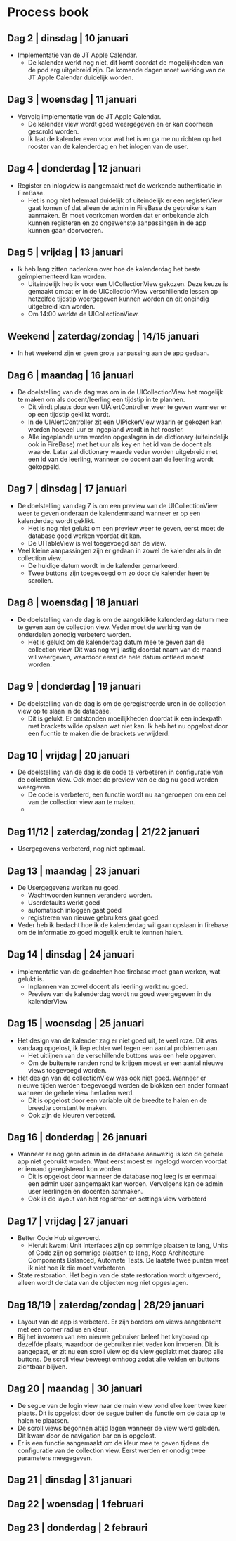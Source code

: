 # Process book

## Dag 2 | dinsdag | 10 januari
* Implementatie van de JT Apple Calendar.
	* De kalender werkt nog niet, dit komt doordat de mogelijkheden van de pod erg uitgebreid zijn. De komende dagen moet werking van de JT Apple Calendar duidelijk worden.

## Dag 3 | woensdag | 11 januari
* Vervolg implementatie van de JT Apple Calendar.
	* De kalender view wordt goed weergegeven en er kan doorheen gescrold worden.
	* Ik laat de kalender even voor wat het is en ga me nu richten op het rooster van de kalenderdag en het inlogen van de user.

## Dag 4 | donderdag | 12 januari
* Register en inlogview is aangemaakt met de werkende authenticatie in FireBase.
	* Het is nog niet helemaal duidelijk of uiteindelijk er een registerView gaat komen of dat alleen de admin in FireBase de gebruikers kan aanmaken. Er moet voorkomen worden dat er onbekende zich kunnen registeren en zo ongewenste aanpassingen in de app kunnen gaan doorvoeren.

## Dag 5 | vrijdag | 13 januari
* Ik heb lang zitten nadenken over hoe de kalenderdag het beste geïmplementeerd kan worden.
	* Uiteindelijk heb ik voor een UICollectionView  gekozen. Deze keuze is gemaakt omdat er in de UICollectionView verschillende lessen op hetzelfde tijdstip weergegeven kunnen worden en dit oneindig uitgebreid kan worden.
	* Om 14:00 werkte de UICollectionView.

## Weekend | zaterdag/zondag | 14/15 januari
* In het weekend zijn er geen grote aanpassing aan de app gedaan.

## Dag 6 | maandag | 16 januari
* De doelstelling van de dag was om in de UICollectionView het mogelijk te maken om als docent/leerling een tijdstip in te plannen.
	* Dit vindt plaats door een UIAlertController weer te geven wanneer er op een tijdstip geklikt wordt.
	* In de UIAlertController zit een UIPickerView waarin er gekozen kan worden hoeveel uur er ingepland wordt in het rooster.
	* Alle ingeplande uren worden opgeslagen in de dictionary (uiteindelijk ook in FireBase) met het uur als key en het id van de docent als waarde. Later zal dictionary waarde veder worden uitgebreid met een id van de leerling, wanneer de docent aan de leerling wordt gekoppeld.

## Dag 7 | dinsdag | 17 januari
* De doelstelling van dag 7 is om een preview van de UICollectionView weer te geven onderaan de kalendermaand wanneer er op een kalenderdag wordt geklikt.
	* Het is nog niet gelukt om een preview weer te geven, eerst moet de database goed werken voordat dit kan.
	* De UITableView is wel toegevoegd aan de view.
* Veel kleine aanpassingen zijn er gedaan in zowel de kalender als in de collection view.
	 * De huidige datum wordt in de kalender gemarkeerd.
	 * Twee buttons zijn toegevoegd om zo door de kalender heen te scrollen.

## Dag 8 | woensdag | 18 januari
* De doelstelling van de dag is om de aangeklikte kalenderdag datum mee te geven aan de collection view. Veder moet de werking van de onderdelen zonodig verbeterd worden.
	* Het is gelukt om de kalenderdag datum mee te geven aan de collection view. Dit was nog vrij lastig doordat naam van de maand wil weergeven, waardoor eerst de hele datum ontleed moest worden. 
	
## Dag 9 | donderdag | 19 januari
* De doelstelling van de dag is om de geregistreerde uren in de collection view op te slaan in de database. 
	* Dit is gelukt. Er ontstonden moeilijkheden doordat ik een indexpath met brackets wilde opslaan wat niet kan. Ik heb het nu opgelost door een fucntie te maken die de brackets verwijderd.

## Dag 10 | vrijdag | 20 januari
* De doelstelling van de dag is de code te verbeteren in configuratie van de collection view. Ook moet de preview van de dag nu goed worden weergeven.
	* De code is verbeterd, een functie wordt nu aangeroepen om een cel van de collection view aan te maken.
	* 
	
## Dag 11/12 | zaterdag/zondag | 21/22 januari
* Usergegevens verbeterd, nog niet optimaal.

## Dag 13 | maandag | 23 januari
* De Usergegevens werken nu goed.
	* Wachtwoorden kunnen veranderd worden.
	* Userdefaults werkt goed
	* automatisch inloggen gaat goed 
	* registreren van nieuwe gebruikers gaat goed.
* Veder heb ik bedacht hoe ik de kalenderdag wil gaan opslaan in firebase om de informatie zo goed mogelijk eruit te kunnen halen.

## Dag 14 | dinsdag | 24 januari
* implementatie van de gedachten hoe firebase moet gaan werken, wat gelukt is.
	* Inplannen van zowel docent als leerling werkt nu goed.
	* Preview van de kalenderdag wordt nu goed weergegeven in de kalenderView

## Dag 15 | woensdag | 25 januari
* Het design van de kalender zag er niet goed uit, te veel roze. Dit was vandaag opgelost, ik liep echter wel tegen een aantal problemen aan. 
	* Het uitlijnen van de verschillende buttons was een hele opgaven.
	* Om de buitenste randen rond te krijgen moest er een aantal nieuwe views toegevoegd worden.
* Het design van de collectionView was ook niet goed. Wanneer er nieuwe tijden werden toegevoegd werden de blokken een ander formaat wanneer de gehele view herladen werd. 
	* Dit is opgelost door een variable uit de breedte te halen en de breedte constant te maken.
	* Ook zijn de kleuren verbeterd.

## Dag 16 | donderdag | 26 januari
* Wanneer er nog geen admin in de database aanwezig is kon de gehele app niet gebruikt worden. Want eerst moest er ingelogd worden voordat er iemand geregisteerd kon worden.
	* Dit is opgelost door wanneer de database nog leeg is er eenmaal een admin user aangemaakt kan worden. Vervolgens kan de admin user leerlingen en docenten aanmaken. 
	* Ook is de layout van het registreer en settings view verbeterd

## Dag 17 | vrijdag | 27 januari 
* Better Code Hub uitgevoerd. 
	* Hieruit kwam: Unit Interfaces zijn op sommige plaatsen te lang, Units of Code zijn op sommige plaatsen te lang, Keep Architecture Components Balanced, Automate Tests. De laatste twee punten weet ik niet hoe ik die moet verbeteren.
* State restoration. Het begin van de state restoration wordt uitgevoerd, alleen wordt de data van de objecten nog niet opgeslagen.

## Dag 18/19 | zaterdag/zondag | 28/29 januari
* Layout van de app is verbeterd. Er zijn borders om views aangebracht met een corner radius en kleur. 
* Bij het invoeren van een nieuwe gebruiker beleef het keyboard op dezelfde plaats, waardoor de gebruiker niet veder kon invoeren. Dit is aangepast, er zit nu een scroll view op de view geplakt met daarop alle buttons. De scroll view beweegt omhoog zodat alle velden en buttons zichtbaar blijven.

## Dag 20 | maandag | 30 januari
* De segue van de login view naar de main view vond elke keer twee keer plaats. Dit is opgelost door de segue buiten de functie om de data op te halen te plaatsen.
* De scroll views begonnen altijd lagen wanneer de view werd geladen. Dit kwam door de navigation bar en is opgelost.
* Er is een functie aangemaakt om de kleur mee te geven tijdens de configuratie van de collection view. Eerst werden er onodig twee parameters meegegeven.

## Dag 21 | dinsdag | 31 januari


## Dag 22 | woensdag | 1 februari

## Dag 23 | donderdag | 2 febrauri




	
	

	

